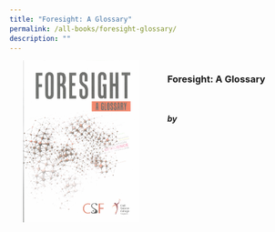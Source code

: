 ```yaml
---
title: "Foresight: A Glossary"
permalink: /all-books/foresight-glossary/
description: ""
---
```

<style>


.grid-container {
	display: grid;
	grid-template-columns: 50% 50%;
	grid-gap: 5%
	}
	
img {
		object-fit: contain;
		width: 100%;
		height: 80%;
	}	

.chapter-divider {
	margin-top: 5%;
	}	
	

</style>

<div class="grid-container">
	<div class="grid-child"><img src="/images/Books/Foresight%20A%20Glossary.png"></div>
	<div class="grid-child">
		<h3>Foresight: A Glossary</h3>
		<i></i><br>
		<i></i><br>
		<b><i>by </i></b>
		<p></p>
	</div>

</div>

<div>

<div class="chapter-divider">
<p><b></b></p>

</div>
	
<div class="chapter-divider">
<p><b></b></p>

</div>
		
<div class="chapter-divider">
<p><b></b></p>

</div>
	
<div class="chapter-divider">
<p><b></b></p>

</div>
	
<div class="chapter-divider">
<p><b></b></p>

</div>
	









</div>